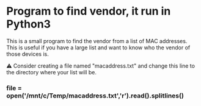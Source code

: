 # Program to find vendor, it run in Python3

This is a small program to find the vendor from a list of MAC addresses. This is useful if you have a large list and want to know who the vendor of those devices is.

⚠ Consider creating a file named "macaddress.txt" and change this line to the directory where your list will be.

### file = open('/mnt/c/Temp/macaddress.txt','r').read().splitlines()
